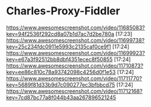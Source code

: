 # Charles-Proxy-Fiddler
https://www.awesomescreenshot.com/video/11685083?key=94f2536f292cd8a07b1d7ac7d2be780a
[17:23]
https://www.awesomescreenshot.com/video/11699738?key=25c234fdc0911e5993c2135caf0ce9f1
[17:24]
https://www.awesomescreenshot.com/video/11699923?key=e67a3f92512bb8dbf4351ecec8f50855
[17:24]
https://www.awesomescreenshot.com/video/11710873?key=ee86c810c78a93742098c4256d0f1e53
[17:24]
https://www.awesomescreenshot.com/video/11711770?key=5689f81d33b9d7c090277ec3bfbbcd75
[17:24]
https://www.awesomescreenshot.com/video/11712168?key=7cd87bc77a8f044b43aa267896521245
